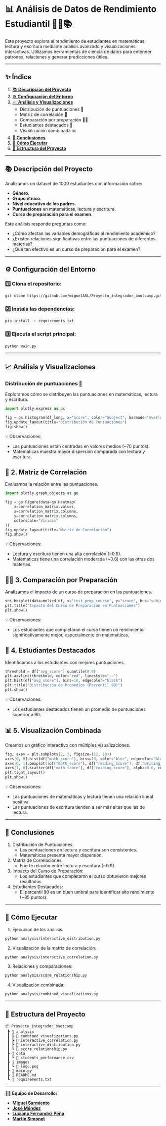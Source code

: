 # 📊 **Análisis de Datos de Rendimiento Estudiantil** 🧑‍🏫📚

Este proyecto explora el rendimiento de estudiantes en matemáticas, lectura y escritura mediante análisis avanzado y visualizaciones interactivas. Utilizamos herramientas de ciencia de datos para entender patrones, relaciones y generar predicciones útiles.

---

## ✨ **Índice**
1. [📚 **Descripción del Proyecto**](#descripción-del-proyecto)
2. [⚙️ **Configuración del Entorno**](#configuración-del-entorno)
3. [📈 **Análisis y Visualizaciones**](#análisis-y-visualizaciones)
   - Distribución de puntuaciones 🎯
   - Matriz de correlación 🔗
   - Comparación por preparación 🧑‍🎓
   - Estudiantes destacados 🏅
   - Visualización combinada 📊
4. [📌 **Conclusiones**](#conclusiones)
5. [🚀 **Cómo Ejecutar**](#cómo-ejecutar)
6. [📂 **Estructura del Proyecto**](#estructura-del-proyecto)

---

## 📚 **Descripción del Proyecto**
Analizamos un dataset de 1000 estudiantes con información sobre:
- **Género**.
- **Grupo étnico**.
- **Nivel educativo de los padres**.
- **Puntuaciones** en matemáticas, lectura y escritura.
- **Curso de preparación para el examen**.

Este análisis responde preguntas como:
- ¿Cómo afectan las variables demográficas al rendimiento académico?
- ¿Existen relaciones significativas entre las puntuaciones de diferentes materias?
- ¿Qué tan efectivo es un curso de preparación para el examen?

---

## ⚙️ **Configuración del Entorno**
### 1️⃣ Clona el repositorio:
```bash
git clone https://github.com/miguelASL/Proyecto_integrador_bootcamp.git
```

### 2️⃣ Instala las dependencias:
```bash
pip install -r requirements.txt
```

### 3️⃣ Ejecuta el script principal:
```bash
python main.py
```

---

## 📈 **Análisis y Visualizaciones**
### Distribución de puntuaciones 🎯
Exploramos cómo se distribuyen las puntuaciones en matemáticas, lectura y escritura.
```python
import plotly.express as px

fig = px.histogram(df_long, x="Score", color="Subject", barmode="overlay")
fig.update_layout(title="Distribución de Puntuaciones")
fig.show()
```
💡 Observaciones:
- Las puntuaciones están centradas en valores medios (~70 puntos).
- Matemáticas muestra mayor dispersión comparada con lectura y escritura.

## 🔗 2. Matriz de Correlación
Evaluamos la relación entre las puntuaciones.
```python	
import plotly.graph_objects as go

fig = go.Figure(data=go.Heatmap(
    z=correlation_matrix.values,
    x=correlation_matrix.columns,
    y=correlation_matrix.columns,
    colorscale="Viridis"
))
fig.update_layout(title="Matriz de Correlación")
fig.show()
```
💡 Observaciones:
- Lectura y escritura tienen una alta correlación (~0.9).
- Matemáticas tiene una correlación moderada (~0.6) con las otras dos materias.

## 🧑‍🎓 3. Comparación por Preparación
Analizamos el impacto de un curso de preparación en las puntuaciones.
```python
sns.boxplot(data=melted_df, x="test_prep_course", y="score", hue="subject")
plt.title("Impacto del Curso de Preparación en Puntuaciones")
plt.show()
```
💡 Observaciones:
- Los estudiantes que completaron el curso tienen un rendimiento significativamente mejor, especialmente en matemáticas.

## 🏅 4. Estudiantes Destacados
Identificamos a los estudiantes con mejores puntuaciones.
```python
threshold = df["avg_score"].quantile(0.9)
plt.axvline(threshold, color="red", linestyle="--")
plt.hist(df["avg_score"], bins=10, edgecolor="black")
plt.title("Distribución de Promedios (Percentil 90)")
plt.show()
```
💡 Observaciones:
- Los estudiantes destacados tienen un promedio de puntuaciones superior a 90.

## 📊 5. Visualización Combinada
Creamos un gráfico interactivo con múltiples visualizaciones.
```python
fig, axes = plt.subplots(2, 2, figsize=(12, 10))
axes[0, 0].hist(df["math_score"], bins=10, color="blue", edgecolor="black")
axes[0, 1].boxplot([df["math_score"], df["reading_score"], df["writing_score"]])
axes[1, 0].scatter(df["math_score"], df["reading_score"], alpha=0.6, color="green")
plt.tight_layout()
plt.show()
```
💡 Observaciones:
- Las puntuaciones de matemáticas y lectura tienen una relación lineal positiva.
- Las puntuaciones de escritura tienden a ser más altas que las de lectura.

---

## 📌 **Conclusiones**
1. Distribución de Puntuaciones:
   - Las puntuaciones en lectura y escritura son consistentes.
   - Matemáticas presenta mayor dispersión.
2. Matriz de Correlaciones:
    - Fuerte relación entre lectura y escritura (~0.9).
3. Impacto del Curso de Preparación:
    - Los estudiantes que completaron el curso obtuvieron mejores resultados.
4. Estudiantes Destacados:
    - El percentil 90 es un buen umbral para identificar alto rendimiento (~85 puntos).

---

## 🚀 **Cómo Ejecutar**
1. Ejecución de los análisis:

```bash
python analysis/interactive_distribution.py
```	
2. Visualización de la matriz de correlación:

```bash
python analysis/interactive_correlation.py
```
3. Relaciones y comparaciones:

```bash
python analysis/score_relationship.py
```
4. Visualización combinada:
```bash
python analysis/combined_visualizations.py
```

---

## 📂 **Estructura del Proyecto**
```
📦 Proyecto_integrador_bootcamp
 ┣ 📂 analysis
 ┃ ┣ 📜 combined_visualizations.py
 ┃ ┣ 📜 interactive_correlation.py
 ┃ ┣ 📜 interactive_distribution.py
 ┃ ┗ 📜 score_relationship.py
 ┣ 📂 data
 ┃ ┗ 📜 students_performance.csv
 ┣ 📂 images
 ┃ ┗ 📜 logo.png
 ┣ 📜 main.py
 ┣ 📜 README.md
 ┗ 📜 requirements.txt
```

---

👨‍💻 **Equipo de Desarrollo:**
- [**Miguel Sarmiento**](https://www.linkedin.com/in/miguel-sarmiento-levy/)
- [**José Méndez**](https://www.linkedin.com/in/jose-mendez-34952a102/)
- [**Luciano Fernandez Peña**](https://www.linkedin.com/in/lucianofernandezpe%C3%B1a/)
- [**Martin Simonet**](https://www.linkedin.com/in/martin-simonet/)
